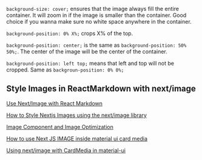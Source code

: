 
`background-size: cover;` ensures that the image always fill the entire container. It will zoom in if the image is smaller than the container. Good choice if you wanna make sure no white space anywhere in the container.

`background-position: 0% X%;` crops X% of the top.

`background-position: center;` is the same as `background-position: 50% 50%;`. The center of the image will be the center of the container.

`background-position: left top;` means that left and top will not be cropped. Same as `backgroun-position: 0% 0%;`

## Style Images in ReactMarkdown with next/image

[Use Next/Image with React Markdown](https://amirardalan.com/blog/use-next-image-with-react-markdown)

[How to Style Nextjs Images using the next/image library](https://www.peterlunch.com/snippets/next-image-styling)

[Image Component and Image Optimization](https://nextjs.org/docs/basic-features/image-optimization#styling)

[How to use Next JS IMAGE inside material ui card media](https://stackoverflow.com/questions/68721497/how-to-use-next-js-image-inside-material-ui-card-media)

[Using next/image with CardMedia in material-ui](https://github.com/vercel/next.js/discussions/23352)